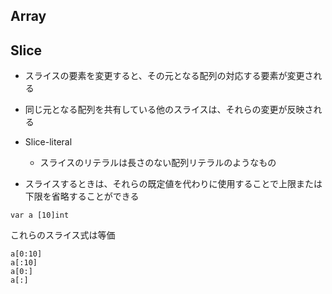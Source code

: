 ## Array


## Slice
- スライスの要素を変更すると、その元となる配列の対応する要素が変更される
- 同じ元となる配列を共有している他のスライスは、それらの変更が反映される

- Slice-literal
  - スライスのリテラルは長さのない配列リテラルのようなもの

- スライスするときは、それらの既定値を代わりに使用することで上限または下限を省略することができる
```
var a [10]int
```
これらのスライス式は等価

```
a[0:10]
a[:10]
a[0:]
a[:]
```
